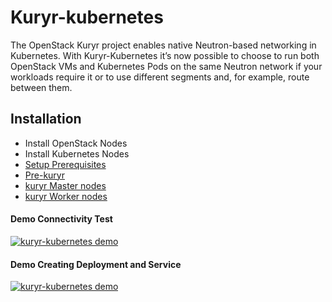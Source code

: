 # Kuryr-kubernetes
The OpenStack Kuryr project enables native Neutron-based networking in Kubernetes. With Kuryr-Kubernetes it’s now possible to choose to run both OpenStack VMs and Kubernetes Pods on the same Neutron network if your workloads require it or to use different segments and, for example, route between them.

## Installation
- Install OpenStack Nodes
- Install Kubernetes Nodes
- [Setup Prerequisites](/Installation/prerequisites.md)
- [Pre-kuryr](/Installation/pre-kuryr.md)
- [kuryr Master nodes](/Installation/kuryr.md)
- [kuryr Worker nodes](/Installation/worker-kuryr.md)

#### Demo Connectivity Test
[![kuryr-kubernetes demo](http://img.youtube.com/vi/0HLXOIE8E4A/0.jpg)](http://www.youtube.com/watch?v=0HLXOIE8E4A "kuryr-kubernetes demo")

#### Demo Creating Deployment and Service
[![kuryr-kubernetes demo](http://img.youtube.com/vi/95DQJCNFNbs/0.jpg)](http://www.youtube.com/watch?v=95DQJCNFNbs "kuryr-kubernetes demo")
